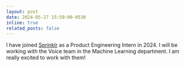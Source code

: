 ```yaml
---
layout: post
date: 2024-05-27 15:59:00-0530
inline: true
related_posts: false
---
```


I have joined <a href="http://sprinklr.com/">Sprinklr</a> as a Product Engineering Intern in 2024. I will be working with the Voice team in the Machine Learning department. I am really excited to work with them!
